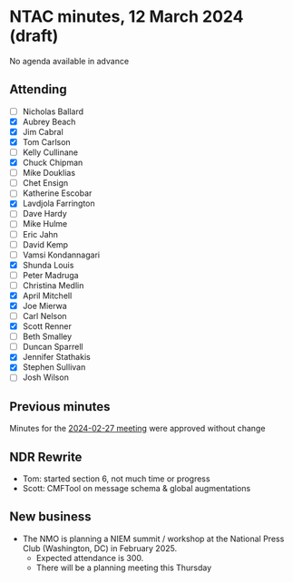 # NTAC minutes, 12 March 2024 (draft)

No agenda available in advance

## Attending

- [ ] Nicholas Ballard
- [x] Aubrey Beach
- [x] Jim Cabral
- [x] Tom Carlson
- [ ] Kelly Cullinane
- [x] Chuck Chipman
- [ ] Mike Douklias
- [ ] Chet Ensign
- [ ] Katherine Escobar
- [x] Lavdjola Farrington
- [ ] Dave Hardy
- [ ] Mike Hulme
- [ ] Eric Jahn
- [ ] David Kemp
- [ ] Vamsi Kondannagari
- [x] Shunda Louis
- [ ] Peter Madruga
- [ ] Christina Medlin
- [x] April Mitchell
- [x] Joe Mierwa
- [ ] Carl Nelson
- [x] Scott Renner
- [ ] Beth Smalley
- [ ] Duncan Sparrell
- [x] Jennifer Stathakis
- [x] Stephen Sullivan
- [ ] Josh Wilson

## Previous minutes

Minutes for the [2024-02-27 meeting](2024-02-27-minutes.md) were approved without change

## NDR Rewrite

* Tom: started section 6, not much time or progress
* Scott: CMFTool on message schema & global augmentations

## New business

* The NMO is planning a NIEM summit / workshop at the National Press Club (Washington, DC) in February 2025.
  * Expected attendance is 300.
  * There will be a planning meeting this Thursday
